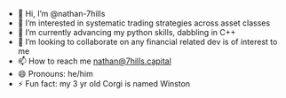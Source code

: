 - 👋 Hi, I’m @nathan-7hills
- 👀 I’m interested in systematic trading strategies across asset classes
- 🌱 I’m currently advancing my python skills, dabbling in C++ 
- 💞️ I’m looking to collaborate on any financial related dev is of interest to me
- 📫 How to reach me nathan@7hills.capital
- 😄 Pronouns: he/him
- ⚡ Fun fact: my 3 yr old Corgi is named Winston

<!---
nathan-7hills/nathan-7hills is a ✨ special ✨ repository because its `README.md` (this file) appears on your GitHub profile.
You can click the Preview link to take a look at your changes.
--->
